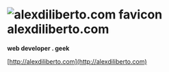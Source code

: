 ![alexdiliberto.com favicon](http://alexdiliberto.com/favicon.ico) alexdiliberto.com
=================

**web developer . geek**

[http://alexdiliberto.com](http://alexdiliberto.com)
